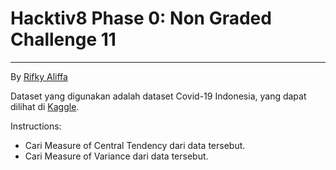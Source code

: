 # Hacktiv8 Phase 0: Non Graded Challenge 11

---

By [Rifky Aliffa](https://github.com/Penzragon)

Dataset yang digunakan adalah dataset Covid-19 Indonesia, yang dapat dilihat di [Kaggle](https://www.kaggle.com/hendratno/covid19-indonesia).

Instructions:

- Cari Measure of Central Tendency dari data tersebut.
- Cari Measure of Variance dari data tersebut.

